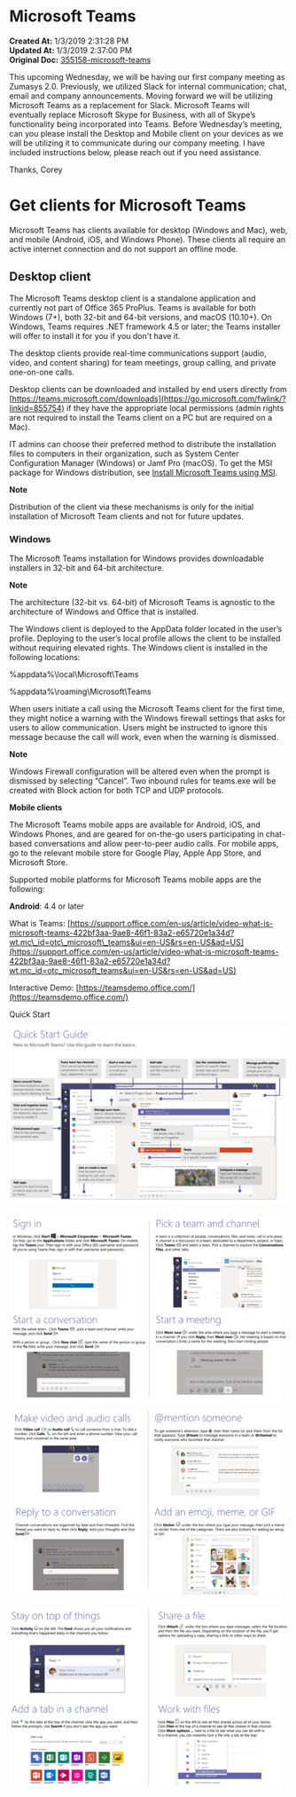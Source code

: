 # Microsoft Teams

**Created At:** 1/3/2019 2:31:28 PM  
**Updated At:** 1/3/2019 2:37:00 PM  
**Original Doc:** [355158-microsoft-teams](https://docs.zumasys.com/47150-internal-applications/355158-microsoft-teams)  




This upcoming Wednesday, we will be having our first company meeting as Zumasys 2.0. Previously, we utilized Slack for internal communication; chat, email and company announcements. Moving forward we will be utilizing Microsoft Teams as a replacement for Slack. Microsoft Teams will eventually replace Microsoft Skype for Business, with all of Skype’s functionality being incorporated into Teams. Before Wednesday’s meeting, can you please install the Desktop and Mobile client on your devices as we will be utilizing it to communicate during our company meeting. I have included instructions below, please reach out if you need assistance.

Thanks,
Corey

# Get clients for Microsoft Teams

Microsoft Teams has clients available for desktop (Windows and Mac), web, and mobile (Android, iOS, and Windows Phone). These clients all require an active internet connection and do not support an offline mode.

## Desktop client

The Microsoft Teams desktop client is a standalone application and currently not part of Office 365 ProPlus. Teams is available for both Windows (7+), both 32-bit and 64-bit versions, and macOS (10.10+). On Windows, Teams requires .NET framework 4.5 or later; the Teams installer will offer to install it for you if you don't have it.

The desktop clients provide real-time communications support (audio, video, and content sharing) for team meetings, group calling, and private one-on-one calls.

Desktop clients can be downloaded and installed by end users directly from [https://teams.microsoft.com/downloads](https://go.microsoft.com/fwlink/?linkid=855754) if they have the appropriate local permissions (admin rights are not required to install the Teams client on a PC but are required on a Mac).

IT admins can choose their preferred method to distribute the installation files to computers in their organization, such as System Center Configuration Manager (Windows) or Jamf Pro (macOS). To get the MSI package for Windows distribution, see [Install Microsoft Teams using MSI](https://docs.microsoft.com/en-us/microsoftteams/msi-deployment).

**Note**

Distribution of the client via these mechanisms is only for the initial installation of Microsoft Team clients and not for future updates.

### Windows

The Microsoft Teams installation for Windows provides downloadable installers in 32-bit and 64-bit architecture.

**Note**

The architecture (32-bit vs. 64-bit) of Microsoft Teams is agnostic to the architecture of Windows and Office that is installed.

The Windows client is deployed to the AppData folder located in the user’s profile. Deploying to the user’s local profile allows the client to be installed without requiring elevated rights. The Windows client is installed in the following locations:

%appdata%\local\Microsoft\Teams

%appdata%\roaming\Microsoft\Teams

When users initiate a call using the Microsoft Teams client for the first time, they might notice a warning with the Windows firewall settings that asks for users to allow communication. Users might be instructed to ignore this message because the call will work, even when the warning is dismissed.

**Note**

Windows Firewall configuration will be altered even when the prompt is dismissed by selecting “Cancel”. Two inbound rules for teams.exe will be created with Block action for both TCP and UDP protocols.

**Mobile clients**

The Microsoft Teams mobile apps are available for Android, iOS, and Windows Phones, and are geared for on-the-go users participating in chat-based conversations and allow peer-to-peer audio calls. For mobile apps, go to the relevant mobile store for Google Play, Apple App Store, and Microsoft Store.

Supported mobile platforms for Microsoft Teams mobile apps are the following:

**Android**: 4.4 or later



What is Teams: [https://support.office.com/en-us/article/video-what-is-microsoft-teams-422bf3aa-9ae8-46f1-83a2-e65720e1a34d?wt.mc\_id=otc\_microsoft\_teams&ui=en-US&rs=en-US&ad=US](https://support.office.com/en-us/article/video-what-is-microsoft-teams-422bf3aa-9ae8-46f1-83a2-e65720e1a34d?wt.mc_id=otc_microsoft_teams&ui=en-US&rs=en-US&ad=US)



Interactive Demo: [https://teamsdemo.office.com/](https://teamsdemo.office.com/)



Quick Start

![355158-microsoft-teams: 1546526058308-1546526058308](./1546526058308-1546526058308.jpg)

![355158-microsoft-teams: 1546526095424-1546526095424](./1546526095424-1546526095424.jpg)



![355158-microsoft-teams: 1546526143090-1546526143090](./1546526143090-1546526143090.jpg)



![355158-microsoft-teams: 1546526191853-1546526191853](./1546526191853-1546526191853.jpg)
